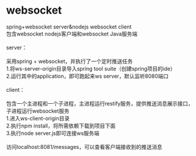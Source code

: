 # websocket
spring+websocket server&amp;nodejs websocket client</br>
包含websocket nodejs客户端和websocket Java服务端</br>
</br>
server：</br>
</br>
采用spring + websocket，并执行了一个定时推送任务</br>
1.将ws-server-origin目录导入spring tool suite（创建spring项目的ide）</br>
2.运行其中的application，即可跑起来ws server，默认监听8080端口</br>
</br>
client：</br>
</br>
包含一个主进程和一个子进程，主进程运行restify服务，提供推送消息展示接口，子进程运行websocket服务</br>
1.进入ws-client-origin目录</br>
2.执行npm install，将所需依赖下载到项目下面</br>
3.执行node server.js即可连接ws服务端</br>
</br>
访问localhost:8081/messages，可以查看客户端接收到的推送消息
